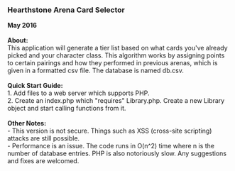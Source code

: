 <h3>Hearthstone Arena Card Selector</h3>
<strong>May 2016</strong><br><br>
<strong>About:</strong><br>
This application will generate a tier list based on what cards you've already picked and your character class. This algorithm works by assigning points to certain pairings and how they performed in previous arenas, which is given in a formatted csv file. The database is named db.csv.<br><br>
<strong>Quick Start Guide:</strong><br>
1. Add files to a web server which supports PHP.<br>
2. Create an index.php which "requires" Library.php. Create a new Library object and start calling functions from it.<br><br>
<strong>Other Notes:</strong><br>
- This version is not secure. Things such as XSS (cross-site scripting) attacks are still possible.<br>
- Performance is an issue. The code runs in O(n^2) time where n is the number of database entries. PHP is also notoriously slow. Any suggestions and fixes are welcomed.
